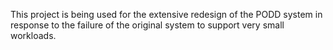This project is being used for the extensive redesign of the PODD system in response to the failure of the original system to support very small workloads.
